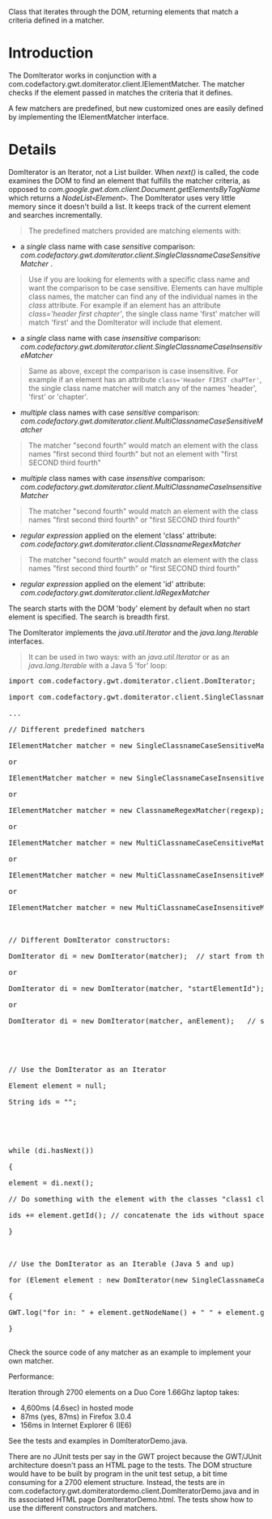Class that iterates through the DOM, returning elements that match a criteria defined in a matcher.

# Introduction #

The DomIterator works in conjunction with a com.codefactory.gwt.domiterator.client.IElementMatcher. The matcher checks if the element passed in matches the criteria that it defines.

A few matchers are predefined, but new customized ones are easily defined by implementing the IElementMatcher interface.

# Details #

DomIterator is an Iterator, not a List builder. When _next()_ is called, the code examines the DOM to find an element that fulfills the matcher criteria, as opposed to _com.google.gwt.dom.client.Document.getElementsByTagName_ which returns a _NodeList`<`Element`>`_.
The DomIterator uses very little memory since it doesn't build a list. It keeps track of the current element and searches incrementally.

> The predefined matchers provided are matching elements with:
  * a _single_ class name with case _sensitive_ comparison: _com.codefactory.gwt.domiterator.client.SingleClassnameCaseSensitiveMatcher_ .
> Use if you are looking for elements with a specific class name and want the comparison to be case sensitive.
> Elements can have multiple class names, the matcher can find any of the individual names in the _class_ attribute.
> For example if an element has an attribute _class='header first chapter'_,
> the single class name 'first' matcher will match 'first' and the DomIterator will include that element.

  * a _single_ class name with case _insensitive_ comparison: _com.codefactory.gwt.domiterator.client.SingleClassnameCaseInsensitiveMatcher_
> Same as above, except the comparison is case insensitive. For example if an element has an attribute `class='Header FIRST chaPTer'`, the single class name matcher will match any of the names 'header', 'first' or 'chapter'.

  * _multiple_ class names with case _sensitive_ comparison:  _com.codefactory.gwt.domiterator.client.MultiClassnameCaseSensitiveMatcher_
> The matcher "second fourth" would match an element with the class names "first second third fourth" but not an element with "first SECOND third fourth"

  * _multiple_ class names with case _insensitive_ comparison: _com.codefactory.gwt.domiterator.client.MultiClassnameCaseInsensitiveMatcher_
> The matcher "second fourth" would match an element with the class names "first second third fourth" or "first SECOND third fourth"

  * _regular expression_ applied on the element 'class' attribute: _com.codefactory.gwt.domiterator.client.ClassnameRegexMatcher_
> The matcher "second fourth" would match an element with the class names "first second third fourth" or "first SECOND third fourth"

  * _regular expression_ applied on the element 'id' attribute: _com.codefactory.gwt.domiterator.client.IdRegexMatcher_

The search starts with the DOM 'body' element by default when no start element is specified. The search is breadth first.

The DomIterator implements the _java.util.Iterator_ and the _java.lang.Iterable_ interfaces.
> It can be used in two ways: with an _java.util.Iterator_ or as an _java.lang.Iterable_ with a Java 5 'for' loop:
<pre>
import com.codefactory.gwt.domiterator.client.DomIterator;<br>
import com.codefactory.gwt.domiterator.client.SingleClassnameCaseSensitiveMatcher;<br>
...<br>
// Different predefined matchers<br>
IElementMatcher matcher = new SingleClassnameCaseSensitiveMatcher("theClassname");<br>
or<br>
IElementMatcher matcher = new SingleClassnameCaseInsensitiveMatcher("theClassname");<br>
or<br>
IElementMatcher matcher = new ClassnameRegexMatcher(regexp);<br>
or<br>
IElementMatcher matcher = new MultiClassnameCaseCensitiveMatcher("First Second");<br>
or<br>
IElementMatcher matcher = new MultiClassnameCaseInsensitiveMatcher("fIrsT seCond");<br>
or<br>
IElementMatcher matcher = new MultiClassnameCaseInsensitiveMatcher(new String[] {"first", "second"});<br>
<br>
// Different DomIterator constructors:<br>
DomIterator di = new DomIterator(matcher);	// start from the 'body' element<br>
or<br>
DomIterator di = new DomIterator(matcher, "startElementId"); // start from the element with this id<br>
or<br>
DomIterator di = new DomIterator(matcher, anElement);	// start from that element<br>
<br>
<br>
// Use the DomIterator as an Iterator<br>
Element element = null;<br>
String ids = "";<br>
<br>
<br>
while (di.hasNext())<br>
{<br>
element = di.next();<br>
// Do something with the element with the classes "class1 class2"<br>
ids += element.getId();	// concatenate the ids without space<br>
}<br>
<br>
// Use the DomIterator as an Iterable (Java 5 and up)<br>
for (Element element : new DomIterator(new SingleClassnameCaseSensitiveMatcher("theclassname"), "div6"))<br>
{<br>
GWT.log("for in: " + element.getNodeName() + " " + element.getId(), null);<br>
}<br>
</pre>

Check the source code of any matcher as an example to implement your own matcher.

Performance:

Iteration through 2700 elements on a Duo Core 1.66Ghz laptop takes:
  * 4,600ms (4.6sec) in hosted mode
  * 87ms (yes, 87ms) in Firefox 3.0.4
  * 156ms in Internet Explorer 6 (IE6)

See the tests and examples in DomIteratorDemo.java.

There are no JUnit tests per say in the GWT project because the GWT/JUnit architecture doesn't pass an HTML page to the tests. The DOM structure would have to be built by program in the unit test setup, a bit time consuming for a 2700 element structure. Instead, the tests are in com.codefactory.gwt.domiteratordemo.client.DomIteratorDemo.java and in its associated HTML page DomIteratorDemo.html. The tests show how to use the different constructors and matchers.